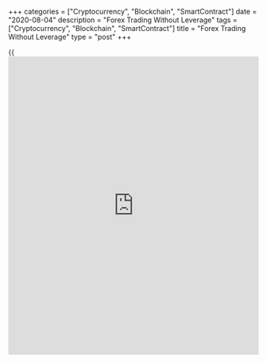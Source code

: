 +++
categories = ["Cryptocurrency", "Blockchain", "SmartContract"]
date = "2020-08-04"
description = "Forex Trading Without Leverage"
tags = ["Cryptocurrency", "Blockchain", "SmartContract"]
title = "Forex Trading Without Leverage"
type = "post"
+++

{{<iframe id="large-banner" src="https://www.bounty.group/#slide=3.0" width="100%" height="600" scrolling="no" style="border: 0px solid rgb(216, 221, 230); border-radius: 3px;">}}

August 4, 2020

August 4, 2020

Forex Trading Without LeverageMikhail Hypov

Leverage allows you to raise your bets on the foreign exchange market.
However, novice traders often can’t use this tool successfully because
of the wrong choice of the size of leverage. In the previous article
[Best Leverage Ratio for Forex Trading][1], I went into detail about the
pros and cons of leverage, as well as the methods for choosing the right
ratio.

Today I will tell you about different types of trading without leverage
on Forex in 2020.

The article covers the following subjects:

## What is Leverage

![LiteForex: Forex Trading Without Leverage: Ultimate Guide  |
LiteForex][2]

>  **Leverage is a loan issued by a broker secured by the deposit that
allows traders to open orders for amounts significantly exceeding the
real amount of funds on their account.**

By increasing the trade volume this way, a trader can earn large
profits. But possible losses grow in proportion to the possible profit.
For example, if you trade with a leverage of 1:100, by investing $1 of
your own money, you can open orders for $100.

Read more about what leverage is and how it works in [this article][3].

### Leverage example

For clarity, let's compare the potential profit and loss of a long
position on the foreign exchange market in a live account of 1,000 USD
with and without leverage.

![LiteForex: Forex Trading Without Leverage: Ultimate Guide  |
LiteForex][4]

## Why Trading With Leverage Could Be Dangerous?

![LiteForex: Forex Trading Without Leverage: Ultimate Guide  |
LiteForex][5]

From the example above, it may seem that the larger leverage the better,
because with the same dynamics we will earn more money. At the same
time, our losses are limited only by the money in our account. However,
it’s not so simple.

First, you do not run the risk of losing money only if the broker gives
this guarantee and provides protection from a negative balance. By the
way, one of the few brokers who gives such a guarantee to all their
clients completely free of charge is [LiteForex][6].

Second, the higher the leverage, the less safety margin your position
has. For clarity, let's return to the example above and calculate the
maximum drawdown percentage that our deposit of $1,000 can withstand
with different leverage, provided that we open a position for the entire
account amount.

Leverage

|

Maximum drawdown, %  
  
---|---  
  
1:1

|

100%  
  
1:10

|

10%  
  
1:100

|

1%  
  
1:500

|

0,2%  
  


As you can see from the simple table above, when trading without
leverage, you can only empty your deposit in the incredible case of the
asset value going down to zero. However, when trading with 1:10
leverage, the survivability of the deposit is reduced proportionally by
10 times, and at 1:500, respectively, by 500 times.

It is obvious that the probability of the market deviating by 0.2%
against your open position is many times higher than 100% or at least
10%. It should be noted that the above calculations do not take into
account the Stop Out %, at which open positions are liquidated. This
percentage is different for all brokers and if we take it into account,
the reserve will be even shorter.

Therefore, when using too much leverage, you can completely empty your
deposit. It is very important to choose the optimal leverage size that
allows you to increase profits and at the same time does not raise the
risks of losses to a critical level. It is important to remember that
with a leverage higher than 1: 1000, it will not be difficult to lose
your deposit, because the price will only have to move a little bit in
the direction opposite to your trade and you’ll have the Stop Out level
triggered. Apart from that, leverage that is higher than 1:1000 is
usually provided by various [fraud](https://www.letsplayfx.com/blog/cryptocurrency-fraud/)ulent brokers.

## Can you Trade Forex Without Leverage?

Now let's look at trading on Forex without leverage. In theory, you can
make a profit without resorting to leverage. However, Forex without
leverage can bring more or less tangible profit only if you have a
sufficiently large deposit.

![LiteForex: Forex Trading Without Leverage: Ultimate Guide  |
LiteForex][7]

Let's assume that, on average, novice traders deposit $100 and use a
1:100 leverage. In order to make the same profit and trade without
leverage, you need to invest $10,000. That's a big difference, isn't it?

It is also important to consider that currency pairs are classified as
instruments with low volatility. This means it will take a very long
time for the price to change significantly. Remember that even when
trading exclusively with your own funds, you will still have to pay a
commission to the broker, spread for opening a trade and swaps for
overnight positions.

 **So, is it possible to trade Forex without leverage?**

>  **Important:** Very often, it is impossible to trade with brokers
without leverage, since they provide minimum leverage from 1:33 and
higher. If you want to trade without leverage, look for a [broker][6]
with whom you can open a trading account with 1:1 leverage.

![LiteForex: Forex Trading Without Leverage: Ultimate Guide  |
LiteForex][8]

 **Trading with your own funds with a 1:1 leverage makes sense only in
three cases.**

  1. The [investor](https://www.fintechee.com/tutorial-for-forex-trading/investor-mode/) trades in volatile instruments such as CFDs on [cryptocurrencies][9], [stocks][10] and [stock indices][11], [oil][12], and [metals][13]. The cost of the minimum lot in these instruments is usually lower than on the foreign exchange market. And the higher volatility allows you to earn a significant percentage even without using leverage.

  2. The starting capital that a trader has at his disposal is more than 10,000 USD. It makes little sense to trade with smaller volumes without leverage, since you cannot open more than 1-2 trades, diversify your portfolio, increase and average your position.

  3. The trader is institutional. I'll talk about these guys below.

### Institutional Trading

You’ve probably heard of institutional traders. How do they differ from
ordinary traders and why do they not use leverage, unlike most other
speculators?

In order to answer these questions, we first define who are
institutional traders? These are companies - large investment, pension
and insurance funds, banks or entire credit unions that invest millions
and billions of US dollars in securities and other assets in order to
generate profit. Some of the largest institutions are BlackRock,
Fidelity Investments, Vanguard, and State Street Corporation. In total,
these four funds own almost 90% of the shares in the [S&P 500][14] index
and 40% of the shares of the entire US stock market.

It is obvious that an institutional [investor](https://www.fintechee.com/tutorial-for-forex-trading/investor-mode/) is a collective term. This
word refers to companies with a huge staff of analysts, traders,
lawyers, and economists.

 **So why don't institutional traders use leverage?**

There are two reasons:

  1. Institutional Traders manage truly enormous capital (hundreds of millions and billions of dollars) and can attract almost any money for their trading. They don’t need loans from the broker.

  2. None of the broker [liquidity provider](https://www.fintechee.com/services/liquidity-provider/)s are able to provide the institutional trader with leverage due to the sheer size of positions. Moreover, usually institutional [investor](https://www.fintechee.com/tutorial-for-forex-trading/investor-mode/)s themselves act as [liquidity provider](https://www.fintechee.com/services/liquidity-provider/)s.

Despite the fact that institutional traders do not use leverage, they
make huge profits. How? It's simple.

On the one hand, institutional traders work directly on the marketplace,
which reduces transaction costs and overheads. On the other hand, thanks
to their direct presence in the market and a huge analytical apparatus,
institutional [investor](https://www.fintechee.com/tutorial-for-forex-trading/investor-mode/)s see the picture of the market in the most
complete and transparent way. They are one step ahead of the private
[investor](https://www.fintechee.com/tutorial-for-forex-trading/investor-mode/), which allows them to maximize profitability.

Institutional traders don’t need brokers. Such trading is accessible for
a narrow circle of professionals who have access to large amounts of
money and are able to trade with high profitability without leverage.

### Is it Possible to Trade CFDs without Leverage?

Now let's talk about trading CFDs without leverage. Trading stocks
without leverage differs from trading on the Forex market, both in [terms](https://www.fintechee.com/terms/)
of mechanism and potential profit.

![LiteForex: Forex Trading Without Leverage: Ultimate Guide  |
LiteForex][15]

First of all, I should note that the concept of leverage is not applied
to CFDs. Instead, a percentage margin is used, which is calculated with
a special formula. The percentage of margin is different for each broker
and is calculated based on the conditions set by the liquidity
providers.

You can read more about how leverage works for different types of assets
[here][3].

The amount of margin for shares is calculated as follows:

 **Number of shares × value of one share × margin percentage.**

Let me give you an example. Suppose that a trader buys a contract for
100 shares of [Pfizer (see a detailed breakdown of this security
here][16]) at a price of $35 per share. The broker's margin percentage
is 15%.

In this case, the margin level will be:

100 × $35 × 15% = $525.

To buy shares without leverage, we would need 3,500 USD (100 * 35), and
when buying from a broker, only a margin of 525 USD.

> \- As for trading CFDs of stocks without leverage, is it possible?

>

> \- Yes. It turns out that it is not only possible, but can also bring
a very good profit.

Stocks are significantly more volatile than currency pairs. The average
[daily](https://www.fintecher.org/2020/03/03/forex-trading-daily-strategy/) change in the value of a currency pair rarely exceeds 1–2%, while
stocks can fluctuate by 5% or even 10-15% during a trading day.

That is why [liquidity provider](https://www.fintechee.com/services/liquidity-provider/)s most often set the margin percentage at
the level of 10–20%, which roughly equals the broker's leverage from 1:5
to 1:10. Nevertheless, in the case of stock trading without leverage,
one can get great profit due to the high volatility of shares. And since
you don’t trade in the security itself, but a contract for the
difference in prices for this security, you can buy long or short
positions.

## No Leverage Day Trading: Pros & Cons

Let's compare the advantages and disadvantages of day trading without
leverage on Forex.

 **Advantages**

|

 **Disadvantages**  
  
---|---  
  
 **1\.         Minimal risks.** The loss will be one to one and will
only depend on changes in the value of the trading instrument.

|

 **1\.          Low profitability.** On the foreign exchange market, the
average range of price fluctuation is at the level of 0.5-1% per month.
It is difficult to get big profits without leverage on Forex.

 **2\.         High entry barrier.** It is almost impossible to trade
with a deposit of less than $1,000.

 **3\.         Low purchasing power of the account.** Due to the large
size of contracts, when trading forex with 1,000 USD, you can open 1-2
positions. You need a deposit of no less than 10,000 USD for real
trading.

 **4\.         All the costs associated with margin trading are still
there.** Even with a 1:1 leverage, trading with a Forex broker is still
margin trading, and therefore, broker commissions and swaps will apply.  
  


For clarity, I will give an example that is as close to reality as
possible.

Input data:

  1. Initial deposit - 10,000 USD

  2. Leverage - 1:1

  3. We buy the maximum possible contract size for EURUSD

  4. Investment term - 1 month.

![LiteForex: Forex Trading Without Leverage: Ultimate Guide  |
LiteForex][17]

Since it is trading at 1.16555, the maximum standard lot size for a
contract of 100,000 units under the above conditions is 0.08.

Therefore, the price of one point is $0.08. In this case, the margin
will be 9,324.4 (100,000 * 1.16555 * 0.08).

We still have a balance on forex account of unused USD 675.6, which will
be dead weight, since without leverage, these funds will not be enough
to buy even a minimal contract.

 _Let's assume that we are lucky and the price of the[EURUSD][18] has
increased by 1% in a month. So we exit with a profit by closing at
1.17731. As a result, in a month of currency trading, we get a profit of
$93.24 minus spread (11 * $0.08) minus average buy swap multiplied by
the number of days of the open position ($0.5 * 30). Minus all
commissions, we get a net income of 77.36 USD, and this is with a total
deposit of 10,000 USD!_

Considering the risks associated with trading and the need to constantly
be involved, a deposit in a bank looks like a fairly adequate
alternative to such an investment. But only if there is no leverage.
With leverage, the margin will become smaller and you will be able to
open positions in larger volumes, where profitability above 100% a month
is quite real.

## Conclusion: To Leverage or not to Leverage

As mentioned above, perhaps the only tangible advantage from no leverage
trading is the minimum risk. However, you need to be aware that when
trading 1 to 1, you will hardly be able to achieve outstanding results
in [terms](https://www.fintechee.com/terms/) of profitability.

![LiteForex: Forex Trading Without Leverage: Ultimate Guide  |
LiteForex][19]

Forex trading without leverage should probably be left to institutional
traders or complete newbies, for whom the main goal should be to gain
valuable trading experience and not lose the deposit at the same time.
As for CFDs, the high volatility of these instruments allows you to get
tangible profit even without a margin.

Nevertheless, the safety of your deposit when trading without leverage
is only an illusion, because you will still be paying [daily](https://www.fintecher.org/2020/03/03/forex-trading-daily-strategy/) fees for
using margin trading without the benefits of leverage. So don’t give up
leverage in order to make money on the foreign exchange market
relatively safely. It will be much more useful to effectively control
the size of the margin and the maximum loss per trade and for the
account as a whole. Also, choosing the right broker plays an important
role.

[LiteForex][20] broker offers the most favorable conditions for trading
both with and without leverage. The range of leverage ratio is from 1:1
to 1:1000. Regardless of the chosen leverage, the Stop Out level will
always be 20% and never more.

Margin call level is 100% for ECN accounts. That is a good level to
notify you early on of insufficient free funds on your account. This
will allow a trader, provided that he responds to the warning in time,
to save his trading capital.

At the same time, ECN technology provides direct access to liquidity
providers, which guarantees minimal spreads and swaps. Negative balance
protection will insure you against unexpected losses. The number of open
positions and their duration are not limited at all, which provides
trading opportunities to both scalpers and traders with long-term
investment horizons.

Beginners might be interested in [copy trading][21] \- the ability to
automatically copy trades from more experienced traders with high
profitability rates.

A nice bonus to all the above is that at the end of each trading day
LiteForex credits 2.5% per annum on funds not used in trading.

So can you trade Forex without leverage? My personal opinion is that
trading without leverage makes sense only in CFDs, only with ECN and
negative balance protection.

I have compiled a selection of the most interesting opinions of other
bloggers think about trading without leverage:

![LiteForex: Forex Trading Without Leverage: Ultimate Guide  |
LiteForex][22]

![LiteForex: Forex Trading Without Leverage: Ultimate Guide  |
LiteForex][23]

![LiteForex: Forex Trading Without Leverage: Ultimate Guide  |
LiteForex][24]

![LiteForex: Forex Trading Without Leverage: Ultimate Guide  |
LiteForex][25]

![LiteForex: Forex Trading Without Leverage: Ultimate Guide  |
LiteForex][26]

![LiteForex: Forex Trading Without Leverage: Ultimate Guide  |
LiteForex][27]

## Trading Without Leverage FAQ

What is the best trading platform without leverage?

The best trading platform is one that:

  * has earned the trust of users over the years, 
  * is known around the world and has a network of representative offices all over the globe,
  * provides many trading instruments in various markets,
  * offers good flexible rates,
  * provides client support 24/7,
  * offers free training materials and courses,
  * helps the client and is interested in their success.

Whether you are looking for a [Forex broker](https://www.playgroundfx.com/blog/best-forex-broker-for-beginners/) without leverage or
otherwise, you can spend days and months searching for the best broker.
You can make your own conclusions after spending a lot of money and
time.

Personally, I made a choice to work with LiteForex. It meets my personal
requirements and satisfies all of the above points. LiteForex is #1 for
me!

* * *

P.S. Did you like my article? Share it in social networks: it will be
the best “thank you" :)

Ask me questions and comment below. I’ll be glad to answer your
questions and give necessary explanations.

 **Useful links:**

  * I recommend trying to trade with a reliable broker [here][28]. The system allows you to trade by yourself or copy successful traders from all across the globe.
  * Use my promo-code BLOG for getting deposit bonus 50% on LiteForex platform. Just enter this code in the appropriate field while [depositing][29] your trading account.
  * Telegram channel with high-quality analytics, Forex reviews, training articles, and other useful things for traders <t.me/liteforex>

![Forex Trading Without Leverage][30]

The content of this article reflects the author’s opinion and does not
necessarily reflect the official position of LiteForex. The material
published on this page is provided for informational purposes only and
should not be considered as the provision of investment advice for the
purposes of Directive 2004/39/EC.

Rate this article:

{{value}}

( {{count}} {{title}} )

   1. www.liteforex.com/blog/for-[beginners](https://www.playgroundfx.com/blog/forex-for-beginners/)/forex-leverage/best-leverage/
   2. cdn.liteforex.com/cache/uploads/blog_post/blog_posts/torgovlya-na-foreks-bez-kreditnogo-plecha/trading_without_leverage_hypov_1.jpg?w=30&s=d925a1e0288382daed9fb82922f47298
   3. www.liteforex.com/blog/for-[beginners](https://www.playgroundfx.com/blog/forex-for-beginners/)/forex-leverage/
   4. cdn.liteforex.com/cache/uploads/blog_post/blog_posts/torgovlya-na-foreks-bez-kreditnogo-plecha/21-leverage-table.jpg?w=30&s=86fc00d2d5298eab47c84cf94c4d3815
   5. cdn.liteforex.com/cache/uploads/blog_post/blog_posts/torgovlya-na-foreks-bez-kreditnogo-plecha/trading_without_leverage_hypov_2.jpg?w=30&s=be1d63b31dd0b1a3df5c7a0bbd042eb2
   6. my.liteforex.com/
   7. cdn.liteforex.com/cache/uploads/blog_post/blog_posts/torgovlya-na-foreks-bez-kreditnogo-plecha/trading_without_leverage_hypov_3.jpg?w=30&s=49b307d990170cbce7f47857e5dbb469
   8. cdn.liteforex.com/cache/uploads/blog_post/blog_posts/torgovlya-na-foreks-bez-kreditnogo-plecha/forex-broker-without-leverage.png?w=30&s=7110b994da141989cac75974980122c0
   9. my.liteforex.com/?type=crypto
   10. my.liteforex.com/?type=cfd
   11. my.liteforex.com/?type=index
   12. my.liteforex.com/?type=oil
   13. my.liteforex.com/?type=metals
   14. my.liteforex.com/trading/chart?symbol=SPX
   15. lh4.googleusercontent.com/0p_t80aDBE0L_XCjWtRhiSO968-p9m_54-arG46ZqNG-MGHsATyWjaxnQrjZYK5yOxsJhfEAZEBC-NDC0XLfAgZqW0w8K4OpSz7XntijTMULTIP6o0qfbTT-zzpg7ws2tTtoNQVg
   16. www.liteforex.com/blog/analysts-opinions/fundamental-and-technical-analysis-of-pfizer/
   17. cdn.liteforex.com/cache/uploads/blog_post/blog_posts/torgovlya-na-foreks-bez-kreditnogo-plecha/trading_without_leverage_hypov_6.jpg?w=30&s=d27facebf50758f1f860a9e69d62d1b8
   18. my.liteforex.com/trading/chart?symbol=EURUSD
   19. cdn.liteforex.com/cache/uploads/blog_post/blog_posts/torgovlya-na-foreks-bez-kreditnogo-plecha/trading_without_leverage_hypov_7.jpg?w=30&s=7f3ae9cb4f2cc69fa8e5b2dcf140eefd
   20. www.liteforex.com/trading/account-types/ecn/
   21. my.liteforex.com/traders?type=profit
   22. cdn.liteforex.com/cache/uploads/blog_post/blog_posts/torgovlya-na-foreks-bez-kreditnogo-plecha/trading_without_leverage_hypov_8.jpg?w=30&s=f3eaa1d3928782f6642ffa346531e832
   23. cdn.liteforex.com/cache/uploads/blog_post/blog_posts/torgovlya-na-foreks-bez-kreditnogo-plecha/trading_without_leverage_hypov_9.jpg?w=30&s=0cfb107ba25e14008423a28eb5f9c8c3
   24. cdn.liteforex.com/cache/uploads/blog_post/blog_posts/torgovlya-na-foreks-bez-kreditnogo-plecha/trading_without_leverage_hypov_10.jpg?w=30&s=efd00bdf0d51f1b5aad94ebf03fa0dce
   25. cdn.liteforex.com/cache/uploads/blog_post/blog_posts/torgovlya-na-foreks-bez-kreditnogo-plecha/trading_without_leverage_hypov_11.jpg?w=30&s=53ef179659654d747acad0ad9aa3ac8d
   26. cdn.liteforex.com/cache/uploads/blog_post/blog_posts/torgovlya-na-foreks-bez-kreditnogo-plecha/trading_without_leverage_hypov_12.jpg?w=30&s=57571a40c71bec8dd2480d90d92255f6
   27. cdn.liteforex.com/cache/uploads/blog_post/blog_posts/torgovlya-na-foreks-bez-kreditnogo-plecha/trading_without_leverage_hypov_13.jpg?w=30&s=9c9dee09fd2c2e070a14748378c51ec7
   28. my.liteforex.com/?category=for-[beginners](https://www.playgroundfx.com/blog/forex-for-beginners/)&slug=forex-leverage&slug2=trading-without-leverage&openPopup=%2Fregistration%2Fpopup&utm_source=blog&utm_medium=article&utm_campaign=bonus
   29. my.liteforex.com/deposit/?category=for-[beginners](https://www.playgroundfx.com/blog/forex-for-beginners/)&slug=forex-leverage&slug2=trading-without-leverage&promo_code=BLOG&utm_source=blog&utm_medium=article&utm_campaign=bonus
   30. cdn.liteforex.com/cache/uploads/blog_post/blog_posts/torgovlya-na-foreks-bez-kreditnogo-plecha/trading_without_leverage_hypov_logo.jpg?q=75&w=1000&s=b3673875e41d99784be45f56a3246ca8
